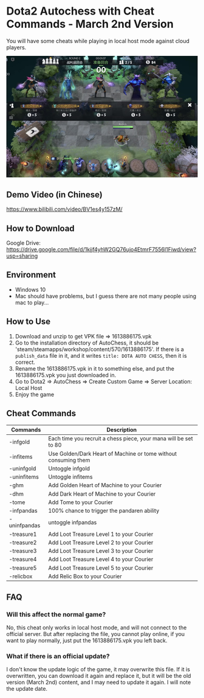 # Dota2 Autochess with Cheat Commands - March 2nd Version

You will have some cheats while playing in local host mode against cloud players.

![demo](demo.jpg)

## Demo Video (in Chinese)

https://www.bilibili.com/video/BV1es4y157zM/

## How to Download

Google Drive: https://drive.google.com/file/d/1kjjf4yhW2GQ76ujo4EtmrF7556l1Fiwd/view?usp=sharing

## Environment

- Windows 10
- Mac should have problems, but I guess there are not many people using mac to play...

## How to Use

1. Download and unzip to get VPK file => 1613886175.vpk
2. Go to the installation directory of AutoChess, it should be 'steam/steamapps/workshop/content/570/1613886175'. If there is a `publish_data` file in it, and it writes `title: DOTA AUTO CHESS`, then it is correct.
3. Rename the 1613886175.vpk in it to something else, and put the 1613886175.vpk you just downloaded in.
4. Go to Dota2 => AutoChess => Create Custom Game => Server Location: Local Host
5. Enjoy the game

## Cheat Commands

| Commands     | Description                                                      |
| ------------ | ---------------------------------------------------------------- |
| -infgold     | Each time you recruit a chess piece, your mana will be set to 80 |
| -infitems    | Use Golden/Dark Heart of Machine or tome without consuming them  |
| -uninfgold   | Untoggle infgold                                                 |
| -uninfitems  | Untoggle infitems                                                |
| -ghm         | Add Golden Heart of Machine to your Courier                      |
| -dhm         | Add Dark Heart of Machine to your Courier                        |
| -tome        | Add Tome to your Courier                                         |
| -infpandas   | 100% chance to trigger the pandaren ability                      |
| -uninfpandas | untoggle infpandas                                               |
| -treasure1   | Add Loot Treasure Level 1 to your Courier                        |
| -treasure2   | Add Loot Treasure Level 2 to your Courier                        |
| -treasure3   | Add Loot Treasure Level 3 to your Courier                        |
| -treasure4   | Add Loot Treasure Level 4 to your Courier                        |
| -treasure5   | Add Loot Treasure Level 5 to your Courier                        |
| -relicbox    | Add Relic Box to your Courier                                    |

## FAQ

### Will this affect the normal game?

No, this cheat only works in local host mode, and will not connect to the official server. But after replacing the file, you cannot play online, if you want to play normally, just put the 1613886175.vpk you left back.

### What if there is an official update?

I don't know the update logic of the game, it may overwrite this file. If it is overwritten, you can download it again and replace it, but it will be the old version (March 2nd) content, and I may need to update it again. I will note the update date.
